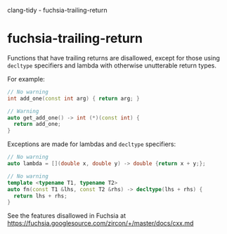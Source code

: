 clang-tidy - fuchsia-trailing-return

</div>

# fuchsia-trailing-return

Functions that have trailing returns are disallowed, except for those
using `decltype` specifiers and lambda with otherwise unutterable return
types.

For example:

``` c++
// No warning
int add_one(const int arg) { return arg; }

// Warning
auto get_add_one() -> int (*)(const int) {
  return add_one;
}
```

Exceptions are made for lambdas and `decltype` specifiers:

``` c++
// No warning
auto lambda = [](double x, double y) -> double {return x + y;};

// No warning
template <typename T1, typename T2>
auto fn(const T1 &lhs, const T2 &rhs) -> decltype(lhs + rhs) {
  return lhs + rhs;
}
```

See the features disallowed in Fuchsia at
<https://fuchsia.googlesource.com/zircon/+/master/docs/cxx.md>
